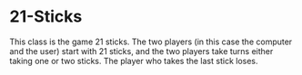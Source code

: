 # 21-Sticks
This class is the game 21 sticks. The two players (in this case the computer and the user) start with 21 sticks, and the two players take turns either taking one or two sticks. The player who takes the last stick loses.  
